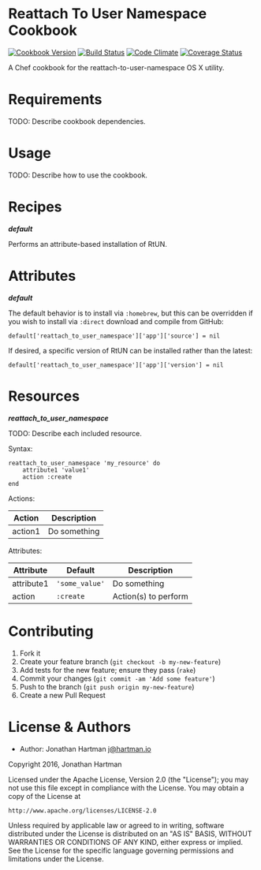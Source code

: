 Reattach To User Namespace Cookbook
===================================
[![Cookbook Version](https://img.shields.io/cookbook/v/reattach-to-user-namespace.svg)][cookbook]
[![Build Status](https://img.shields.io/travis/RoboticCheese/reattach-to-user-namespace-chef.svg)][travis]
[![Code Climate](https://img.shields.io/codeclimate/github/RoboticCheese/reattach-to-user-namespace-chef.svg)][codeclimate]
[![Coverage Status](https://img.shields.io/coveralls/RoboticCheese/reattach-to-user-namespace-chef.svg)][coveralls]

[cookbook]: https://supermarket.chef.io/cookbooks/reattach-to-user-namespace
[travis]: https://travis-ci.org/RoboticCheese/reattach-to-user-namespace-chef
[codeclimate]: https://codeclimate.com/github/RoboticCheese/reattach-to-user-namespace-chef
[coveralls]: https://coveralls.io/r/RoboticCheese/reattach-to-user-namespace-chef

A Chef cookbook for the reattach-to-user-namespace OS X utility.

Requirements
============

TODO: Describe cookbook dependencies.

Usage
=====

TODO: Describe how to use the cookbook.

Recipes
=======

***default***

Performs an attribute-based installation of RtUN.

Attributes
==========

***default***

The default behavior is to install via `:homebrew`, but this can be overridden
if you wish to install via `:direct` download and compile from GitHub:

    default['reattach_to_user_namespace']['app']['source'] = nil

If desired, a specific version of RtUN can be installed rather than the latest:

    default['reattach_to_user_namespace']['app']['version'] = nil

Resources
=========

***reattach_to_user_namespace***

TODO: Describe each included resource.

Syntax:

    reattach_to_user_namespace 'my_resource' do
        attribute1 'value1'
        action :create
    end

Actions:

| Action  | Description  |
|---------|--------------|
| action1 | Do something |

Attributes:

| Attribute  | Default        | Description          |
|------------|----------------|----------------------|
| attribute1 | `'some_value'` | Do something         |
| action     | `:create`      | Action(s) to perform |

Contributing
============

1. Fork it
2. Create your feature branch (`git checkout -b my-new-feature`)
3. Add tests for the new feature; ensure they pass (`rake`)
4. Commit your changes (`git commit -am 'Add some feature'`)
5. Push to the branch (`git push origin my-new-feature`)
6. Create a new Pull Request

License & Authors
=================
- Author: Jonathan Hartman <j@hartman.io>

Copyright 2016, Jonathan Hartman

Licensed under the Apache License, Version 2.0 (the "License");
you may not use this file except in compliance with the License.
You may obtain a copy of the License at

    http://www.apache.org/licenses/LICENSE-2.0

Unless required by applicable law or agreed to in writing, software
distributed under the License is distributed on an "AS IS" BASIS,
WITHOUT WARRANTIES OR CONDITIONS OF ANY KIND, either express or implied.
See the License for the specific language governing permissions and
limitations under the License.
